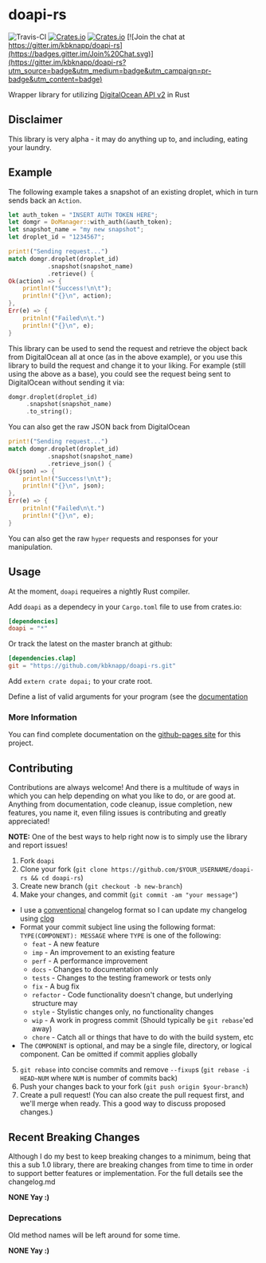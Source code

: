 # doapi-rs

![Travis-CI](https://travis-ci.org/kbknapp/doapi-rs.svg?branch=master) [![Crates.io](https://img.shields.io/crates/v/doapi.svg)]() [![Crates.io](https://img.shields.io/crates/l/doapi.svg)]() [![Join the chat at https://gitter.im/kbknapp/doapi-rs](https://badges.gitter.im/Join%20Chat.svg)](https://gitter.im/kbknapp/doapi-rs?utm_source=badge&utm_medium=badge&utm_campaign=pr-badge&utm_content=badge)

Wrapper library for utilizing [DigitalOcean API v2](https://developers.digitalocean.com/documentation/) in Rust

## Disclaimer
This library is very alpha - it may do anything up to, and including, eating your laundry.

## Example

The following example takes a snapshot of an existing droplet, which in turn sends back an `Action`.

```rust
let auth_token = "INSERT AUTH TOKEN HERE";
let domgr = DoManager::with_auth(&auth_token);
let snapshot_name = "my new snapshot";
let droplet_id = "1234567";

print!("Sending request...")
match domgr.droplet(droplet_id)
           .snapshot(snapshot_name)
           .retrieve() {
Ok(action) => {
    println!("Success!\n\t");
    println!("{}\n", action);
},
Err(e) => {
    pritnln!("Failed\n\t.")
    println!("{}\n", e);
}
```

This library can be used to send the request and retrieve the object back from DigitalOcean all at once (as in the above example), or you use this library to build the request and change it to your liking. For example (still using the above as a base), you could see the request being sent to DigitalOcean without sending it via:

```rust
domgr.droplet(droplet_id)
     .snapshot(snapshot_name)
     .to_string();
```

You can also get the raw JSON back from DigitalOcean

```rust
print!("Sending request...")
match domgr.droplet(droplet_id)
           .snapshot(snapshot_name)
           .retrieve_json() {
Ok(json) => {
    println!("Success!\n\t");
    println!("{}\n", json);
},
Err(e) => {
    pritnln!("Failed\n\t.")
    println!("{}\n", e);
}
```

You can also get the raw `hyper` requests and responses for your manipulation.

## Usage

At the moment, `doapi` requeires a nightly Rust compiler.

Add `doapi` as a dependecy in your `Cargo.toml` file to use from crates.io:

 ```toml
 [dependencies]
 doapi = "*"
 ```
 Or track the latest on the master branch at github:

```toml
[dependencies.clap]
git = "https://github.com/kbknapp/doapi-rs.git"
```

Add `extern crate dopai;` to your crate root.

Define a list of valid arguments for your program (see the [documentation](https://kbknapp.github.io/doapi-rs/index.html)

### More Information

You can find complete documentation on the [github-pages site](http://kbknapp.github.io/doapi-rs/index.html) for this project.

## Contributing

Contributions are always welcome! And there is a multitude of ways in which you can help depending on what you like to do, or are good at. Anything from documentation, code cleanup, issue completion, new features, you name it, even filing issues is contributing and greatly appreciated!

**NOTE:** One of the best ways to help right now is to simply use the library and report issues!

1. Fork `doapi`
2. Clone your fork (`git clone https://github.com/$YOUR_USERNAME/doapi-rs && cd doapi-rs`)
3. Create new branch (`git checkout -b new-branch`)
4. Make your changes, and commit (`git commit -am "your message"`)
 * I use a [conventional](https://github.com/ajoslin/conventional-changelog/blob/master/CONVENTIONS.md) changelog format so I can update my changelog using [clog](https://github.com/thoughtram/clog)
 * Format your commit subject line using the following format: `TYPE(COMPONENT): MESSAGE` where `TYPE` is one of the following:
    - `feat` - A new feature
    - `imp` - An improvement to an existing feature
    - `perf` - A performance improvement
    - `docs` - Changes to documentation only
    - `tests` - Changes to the testing framework or tests only
    - `fix` - A bug fix
    - `refactor` - Code functionality doesn't change, but underlying structure may
    - `style` - Stylistic changes only, no functionality changes
    - `wip` - A work in progress commit (Should typically be `git rebase`'ed away)
    - `chore` - Catch all or things that have to do with the build system, etc
 * The `COMPONENT` is optional, and may be a single file, directory, or logical component. Can be omitted if commit applies globally
5. `git rebase` into concise commits and remove `--fixup`s (`git rebase -i HEAD~NUM` where `NUM` is number of commits back)
6. Push your changes back to your fork (`git push origin $your-branch`)
7. Create a pull request! (You can also create the pull request first, and we'll merge when ready. This a good way to discuss proposed changes.)

## Recent Breaking Changes

Although I do my best to keep breaking changes to a minimum, being that this a sub 1.0 library, there are breaking changes from time to time in order to support better features or implementation. For the full details see the changelog.md

**NONE Yay :)**

### Deprecations

Old method names will be left around for some time.

**NONE Yay :)**
